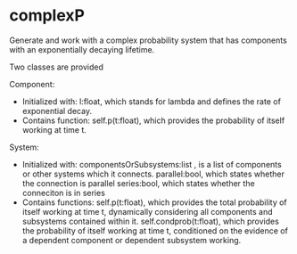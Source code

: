 # complexP
Generate and work with a complex probability system that has components with an exponentially decaying lifetime.

Two classes are provided

Component:
- Initialized with:
    l:float, which stands for lambda and defines the rate of exponential decay.
- Contains function:
    self.p(t:float), which provides the probability of itself working at time t.

System:
- Initialized with:
    componentsOrSubsystems:list , is a list of components or other systems which it connects.
    parallel:bool, which states whether the connection is parallel
    series:bool, which states whether the conneciton is in series
- Contains functions:
    self.p(t:float), which provides the total probability of itself working at time t, dynamically
    considering all components and subsystems contained within it.
    self.condprob(t:float), which provides the probability of itself working at time t, conditioned
    on the evidence of a dependent component or dependent subsystem working. 
